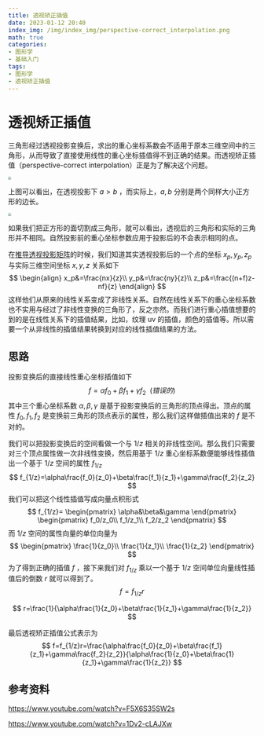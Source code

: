 ```yaml
---
title: 透视矫正插值
date: 2023-01-12 20:40
index_img: /img/index_img/perspective-correct_interpolation.png
math: true
categories:
- 图形学
- 基础入门
tags:
- 图形学
- 透视矫正插值
---
```


# 透视矫正插值

三角形经过透视投影变换后，求出的重心坐标系数会不适用于原本三维空间中的三角形，从而导致了直接使用线性的重心坐标插值得不到正确的结果。而透视矫正插值（perspective-correct interpolation）正是为了解决这个问题。

<img src="https://img.ashechol.top/picgo/a_bigger.jpg" style="zoom:35%;" />

上图可以看出，在透视投影下 $a>b$ ，而实际上，$a, b$ 分别是两个同样大小正方形的边长。

<img src="https://img.ashechol.top/picgo/a_eq_b.jpg" style="zoom:35%;" />

如果我们把正方形的面切割成三角形，就可以看出，透视后的三角形和实际的三角形并不相同。自然投影前的重心坐标参数应用于投影后的不会表示相同的点。

在[推导透视投影矩阵](https://blog.ashechol.top/2023/01/04/computer%20graphic/%E5%9B%BE%E5%BD%A2%E5%AD%A6%E7%AC%94%E8%AE%B0(1)%EF%BC%9A%E5%8F%98%E6%8D%A2/#%E9%80%8F%E8%A7%86%E6%8A%95%E5%BD%B1%E5%8F%98%E6%8D%A2)的时候，我们知道其实透视投影后的一个点的坐标 $x_p,y_p,z_p$ 与实际三维空间坐标 $x,y,z$ 关系如下
$$
\begin{align}
x_p&=\frac{nx}{z}\\
y_p&=\frac{ny}{z}\\
z_p&=\frac{(n+f)z-nf}{z}
\end{align}
$$
这样他们从原来的线性关系变成了非线性关系。自然在线性关系下的重心坐标系数也不实用与经过了非线性变换的三角形了，反之亦然。而我们进行重心插值想要的到的是在线性关系下的插值结果，比如，纹理 uv 的插值，颜色的插值等。所以需要一个从非线性的插值结果转换到对应的线性插值结果的方法。

## 思路

投影变换后的直接线性重心坐标插值如下
$$
f=\alpha f_0+\beta f_1+\gamma f_2\ \ (错误的)
$$
其中三个重心坐标系数 $\alpha,\beta,\gamma$ 是基于投影变换后的三角形的顶点得出。顶点的属性 $f_0,f_1,f_2$ 是变换前三角形的顶点表示的属性，那么我们这样做插值出来的 $f$ 是不对的。

我们可以把投影变换后的空间看做一个与 $1/z$ 相关的非线性空间。那么我们只需要对三个顶点属性做一次非线性变换，然后用基于 $1/z$ 重心坐标系数便能够线性插值出一个基于 $1/z$ 空间的属性 $f_{1/z}$
$$
f_{1/z}=\alpha\frac{f_0}{z_0}+\beta\frac{f_1}{z_1}+\gamma\frac{f_2}{z_2}
$$
我们可以把这个线性插值写成向量点积形式
$$
f_{1/z}=
\begin{pmatrix}
\alpha&\beta&\gamma
\end{pmatrix}
\begin{pmatrix}
f_0/z_0\\
f_1/z_1\\
f_2/z_2
\end{pmatrix}
$$
而 $1/z$ 空间的属性向量的单位向量为
$$
\begin{pmatrix}
\frac{1}{z_0}\\
\frac{1}{z_1}\\
\frac{1}{z_2}
\end{pmatrix}
$$
为了得到正确的插值 $f$ ，接下来我们对 $f_{1/z}$ 乘以一个基于 $1/z$ 空间单位向量线性插值后的倒数 $r$ 就可以得到了。
$$
f=f_{1/z}r
$$

$$
r=\frac{1}{\alpha\frac{1}{z_0}+\beta\frac{1}{z_1}+\gamma\frac{1}{z_2}}
$$

最后透视矫正插值公式表示为
$$
f=f_{1/z}r=\frac{\alpha\frac{f_0}{z_0}+\beta\frac{f_1}{z_1}+\gamma\frac{f_2}{z_2}}{\alpha\frac{1}{z_0}+\beta\frac{1}{z_1}+\gamma\frac{1}{z_2}}
$$

## 参考资料

https://www.youtube.com/watch?v=F5X6S35SW2s

https://www.youtube.com/watch?v=1Dv2-cLAJXw

